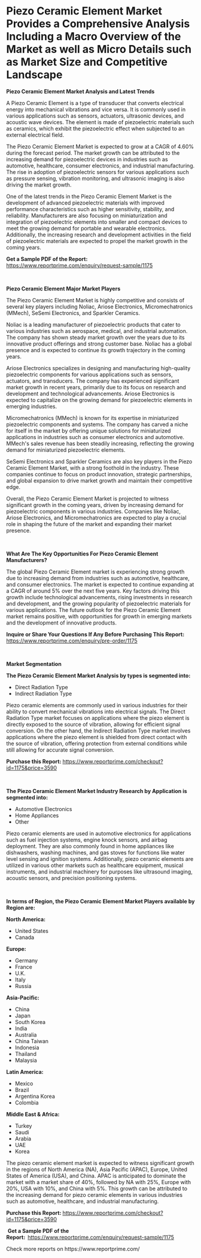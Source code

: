 <p><h1>Piezo Ceramic Element Market Provides a Comprehensive Analysis Including a Macro Overview of the Market as well as Micro Details such as Market Size and Competitive Landscape</h1></p><p><strong>Piezo Ceramic Element Market Analysis and Latest Trends</strong></p>
<p><p>A Piezo Ceramic Element is a type of transducer that converts electrical energy into mechanical vibrations and vice versa. It is commonly used in various applications such as sensors, actuators, ultrasonic devices, and acoustic wave devices. The element is made of piezoelectric materials such as ceramics, which exhibit the piezoelectric effect when subjected to an external electrical field.</p><p>The Piezo Ceramic Element Market is expected to grow at a CAGR of 4.60% during the forecast period. The market growth can be attributed to the increasing demand for piezoelectric devices in industries such as automotive, healthcare, consumer electronics, and industrial manufacturing. The rise in adoption of piezoelectric sensors for various applications such as pressure sensing, vibration monitoring, and ultrasonic imaging is also driving the market growth.</p><p>One of the latest trends in the Piezo Ceramic Element Market is the development of advanced piezoelectric materials with improved performance characteristics such as higher sensitivity, stability, and reliability. Manufacturers are also focusing on miniaturization and integration of piezoelectric elements into smaller and compact devices to meet the growing demand for portable and wearable electronics. Additionally, the increasing research and development activities in the field of piezoelectric materials are expected to propel the market growth in the coming years.</p></p>
<p><strong>Get a Sample PDF of the Report:&nbsp;</strong> <a href="https://www.reportprime.com/enquiry/request-sample/1175">https://www.reportprime.com/enquiry/request-sample/1175</a></p>
<p>&nbsp;</p>
<p><strong>Piezo Ceramic Element Major Market Players</strong></p>
<p><p>The Piezo Ceramic Element Market is highly competitive and consists of several key players including Noliac, Ariose Electronics, Micromechatronics (MMech), SeSemi Electronics, and Sparkler Ceramics.</p><p>Noliac is a leading manufacturer of piezoelectric products that cater to various industries such as aerospace, medical, and industrial automation. The company has shown steady market growth over the years due to its innovative product offerings and strong customer base. Noliac has a global presence and is expected to continue its growth trajectory in the coming years.</p><p>Ariose Electronics specializes in designing and manufacturing high-quality piezoelectric components for various applications such as sensors, actuators, and transducers. The company has experienced significant market growth in recent years, primarily due to its focus on research and development and technological advancements. Ariose Electronics is expected to capitalize on the growing demand for piezoelectric elements in emerging industries.</p><p>Micromechatronics (MMech) is known for its expertise in miniaturized piezoelectric components and systems. The company has carved a niche for itself in the market by offering unique solutions for miniaturized applications in industries such as consumer electronics and automotive. MMech's sales revenue has been steadily increasing, reflecting the growing demand for miniaturized piezoelectric elements.</p><p>SeSemi Electronics and Sparkler Ceramics are also key players in the Piezo Ceramic Element Market, with a strong foothold in the industry. These companies continue to focus on product innovation, strategic partnerships, and global expansion to drive market growth and maintain their competitive edge.</p><p>Overall, the Piezo Ceramic Element Market is projected to witness significant growth in the coming years, driven by increasing demand for piezoelectric components in various industries. Companies like Noliac, Ariose Electronics, and Micromechatronics are expected to play a crucial role in shaping the future of the market and expanding their market presence.</p></p>
<p>&nbsp;</p>
<p><strong>What Are The Key Opportunities For Piezo Ceramic Element Manufacturers?</strong></p>
<p><p>The global Piezo Ceramic Element market is experiencing strong growth due to increasing demand from industries such as automotive, healthcare, and consumer electronics. The market is expected to continue expanding at a CAGR of around 5% over the next five years. Key factors driving this growth include technological advancements, rising investments in research and development, and the growing popularity of piezoelectric materials for various applications. The future outlook for the Piezo Ceramic Element market remains positive, with opportunities for growth in emerging markets and the development of innovative products.</p></p>
<p><strong>Inquire or Share Your Questions If Any Before Purchasing This Report:</strong> <a href="https://www.reportprime.com/enquiry/pre-order/1175">https://www.reportprime.com/enquiry/pre-order/1175</a></p>
<p>&nbsp;</p>
<p><strong>Market Segmentation</strong></p>
<p><strong>The Piezo Ceramic Element Market Analysis by types is segmented into:</strong></p>
<p><ul><li>Direct Radiation Type</li><li>Indirect Radiation Type</li></ul></p>
<p><p>Piezo ceramic elements are commonly used in various industries for their ability to convert mechanical vibrations into electrical signals. The Direct Radiation Type market focuses on applications where the piezo element is directly exposed to the source of vibration, allowing for efficient signal conversion. On the other hand, the Indirect Radiation Type market involves applications where the piezo element is shielded from direct contact with the source of vibration, offering protection from external conditions while still allowing for accurate signal conversion.</p></p>
<p><strong>Purchase this Report:&nbsp;</strong><a href="https://www.reportprime.com/checkout?id=1175&price=3590">https://www.reportprime.com/checkout?id=1175&price=3590</a></p>
<p>&nbsp;</p>
<p><strong>The Piezo Ceramic Element Market Industry Research by Application is segmented into:</strong></p>
<p><ul><li>Automotive Electronics</li><li>Home Appliances</li><li>Other</li></ul></p>
<p><p>Piezo ceramic elements are used in automotive electronics for applications such as fuel injection systems, engine knock sensors, and airbag deployment. They are also commonly found in home appliances like dishwashers, washing machines, and gas stoves for functions like water level sensing and ignition systems. Additionally, piezo ceramic elements are utilized in various other markets such as healthcare equipment, musical instruments, and industrial machinery for purposes like ultrasound imaging, acoustic sensors, and precision positioning systems.</p></p>
<p>&nbsp;</p>
<p><strong>In terms of Region, the Piezo Ceramic Element Market Players available by Region are:</strong></p>
<p>
    <p> <strong> North America: </strong>
        <ul>
            <li>United States</li>
            <li>Canada</li>
        </ul>
        </p> 
    <p> <strong> Europe: </strong>
        <ul>
            <li>Germany</li>
            <li>France</li>
            <li>U.K.</li>
            <li>Italy</li>
            <li>Russia</li>
        </ul>
        </p> 
    <p> <strong> Asia-Pacific: </strong>
        <ul>
            <li>China</li>
            <li>Japan</li>
            <li>South Korea</li>
            <li>India</li>
            <li>Australia</li>
            <li>China Taiwan</li>
            <li>Indonesia</li>
            <li>Thailand</li>
            <li>Malaysia</li>
        </ul>
        </p> 
    <p> <strong> Latin America: </strong>
        <ul>
            <li>Mexico</li>
            <li>Brazil</li>
            <li>Argentina Korea</li>
            <li>Colombia</li>
        </ul>
        </p> 
    <p> <strong> Middle East & Africa: </strong>
        <ul>
            <li>Turkey</li>
            <li>Saudi</li>
            <li>Arabia</li>
            <li>UAE</li>
            <li>Korea</li>
        </ul>
    </p>
    </p>
<p><p>The piezo ceramic element market is expected to witness significant growth in the regions of North America (NA), Asia Pacific (APAC), Europe, United States of America (USA), and China. APAC is anticipated to dominate the market with a market share of 40%, followed by NA with 25%, Europe with 20%, USA with 10%, and China with 5%. This growth can be attributed to the increasing demand for piezo ceramic elements in various industries such as automotive, healthcare, and industrial manufacturing.</p></p>
<p><strong>Purchase this Report: </strong><a href="https://www.reportprime.com/checkout?id=1175&price=3590">https://www.reportprime.com/checkout?id=1175&price=3590</a></p>
<p>&nbsp;<strong>Get a Sample PDF of the Report:&nbsp;&nbsp;</strong><a href="https://www.reportprime.com/enquiry/request-sample/1175">https://www.reportprime.com/enquiry/request-sample/1175</a></p>
<p><strong></strong></p>
<p>Check more reports on https://www.reportprime.com/</p>